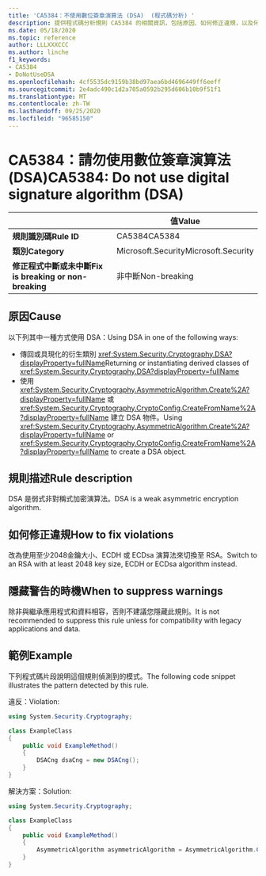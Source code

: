 ```yaml
---
title: 'CA5384：不使用數位簽章演算法 (DSA)  (程式碼分析) '
description: 提供程式碼分析規則 CA5384 的相關資訊，包括原因、如何修正違規，以及何時將其隱藏。
ms.date: 05/18/2020
ms.topic: reference
author: LLLXXXCCC
ms.author: linche
f1_keywords:
- CA5384
- DoNotUseDSA
ms.openlocfilehash: 4cf5535dc9159b38bd97aea6bd4696449ff6eeff
ms.sourcegitcommit: 2e4adc490c1d2a705a0592b295d606b10b9f51f1
ms.translationtype: MT
ms.contentlocale: zh-TW
ms.lasthandoff: 09/25/2020
ms.locfileid: "96585150"
---
```

# <a name="ca5384-do-not-use-digital-signature-algorithm-dsa"></a><span data-ttu-id="e1cff-103">CA5384：請勿使用數位簽章演算法 (DSA)</span><span class="sxs-lookup"><span data-stu-id="e1cff-103">CA5384: Do not use digital signature algorithm (DSA)</span></span>

| | <span data-ttu-id="e1cff-104">值</span><span class="sxs-lookup"><span data-stu-id="e1cff-104">Value</span></span> |
|-|-|
| <span data-ttu-id="e1cff-105">**規則識別碼**</span><span class="sxs-lookup"><span data-stu-id="e1cff-105">**Rule ID**</span></span> |<span data-ttu-id="e1cff-106">CA5384</span><span class="sxs-lookup"><span data-stu-id="e1cff-106">CA5384</span></span>|
| <span data-ttu-id="e1cff-107">**類別**</span><span class="sxs-lookup"><span data-stu-id="e1cff-107">**Category**</span></span> |<span data-ttu-id="e1cff-108">Microsoft.Security</span><span class="sxs-lookup"><span data-stu-id="e1cff-108">Microsoft.Security</span></span>|
| <span data-ttu-id="e1cff-109">**修正程式中斷或未中斷**</span><span class="sxs-lookup"><span data-stu-id="e1cff-109">**Fix is breaking or non-breaking**</span></span> |<span data-ttu-id="e1cff-110">非中斷</span><span class="sxs-lookup"><span data-stu-id="e1cff-110">Non-breaking</span></span>|

## <a name="cause"></a><span data-ttu-id="e1cff-111">原因</span><span class="sxs-lookup"><span data-stu-id="e1cff-111">Cause</span></span>

<span data-ttu-id="e1cff-112">以下列其中一種方式使用 DSA：</span><span class="sxs-lookup"><span data-stu-id="e1cff-112">Using DSA in one of the following ways:</span></span>

- <span data-ttu-id="e1cff-113">傳回或具現化的衍生類別 <xref:System.Security.Cryptography.DSA?displayProperty=fullName></span><span class="sxs-lookup"><span data-stu-id="e1cff-113">Returning or instantiating derived classes of <xref:System.Security.Cryptography.DSA?displayProperty=fullName></span></span>
- <span data-ttu-id="e1cff-114">使用 <xref:System.Security.Cryptography.AsymmetricAlgorithm.Create%2A?displayProperty=fullName> 或 <xref:System.Security.Cryptography.CryptoConfig.CreateFromName%2A?displayProperty=fullName> 建立 DSA 物件。</span><span class="sxs-lookup"><span data-stu-id="e1cff-114">Using <xref:System.Security.Cryptography.AsymmetricAlgorithm.Create%2A?displayProperty=fullName> or <xref:System.Security.Cryptography.CryptoConfig.CreateFromName%2A?displayProperty=fullName> to create a DSA object.</span></span>

## <a name="rule-description"></a><span data-ttu-id="e1cff-115">規則描述</span><span class="sxs-lookup"><span data-stu-id="e1cff-115">Rule description</span></span>

<span data-ttu-id="e1cff-116">DSA 是弱式非對稱式加密演算法。</span><span class="sxs-lookup"><span data-stu-id="e1cff-116">DSA is a weak asymmetric encryption algorithm.</span></span>

## <a name="how-to-fix-violations"></a><span data-ttu-id="e1cff-117">如何修正違規</span><span class="sxs-lookup"><span data-stu-id="e1cff-117">How to fix violations</span></span>

<span data-ttu-id="e1cff-118">改為使用至少2048金鑰大小、ECDH 或 ECDsa 演算法來切換至 RSA。</span><span class="sxs-lookup"><span data-stu-id="e1cff-118">Switch to an RSA with at least 2048 key size, ECDH or ECDsa algorithm instead.</span></span>

## <a name="when-to-suppress-warnings"></a><span data-ttu-id="e1cff-119">隱藏警告的時機</span><span class="sxs-lookup"><span data-stu-id="e1cff-119">When to suppress warnings</span></span>

<span data-ttu-id="e1cff-120">除非與繼承應用程式和資料相容，否則不建議您隱藏此規則。</span><span class="sxs-lookup"><span data-stu-id="e1cff-120">It is not recommended to suppress this rule unless for compatibility with legacy applications and data.</span></span>

## <a name="example"></a><span data-ttu-id="e1cff-121">範例</span><span class="sxs-lookup"><span data-stu-id="e1cff-121">Example</span></span>

<span data-ttu-id="e1cff-122">下列程式碼片段說明這個規則偵測到的模式。</span><span class="sxs-lookup"><span data-stu-id="e1cff-122">The following code snippet illustrates the pattern detected by this rule.</span></span>

<span data-ttu-id="e1cff-123">違反：</span><span class="sxs-lookup"><span data-stu-id="e1cff-123">Violation:</span></span>

```csharp
using System.Security.Cryptography;

class ExampleClass
{
    public void ExampleMethod()
    {
        DSACng dsaCng = new DSACng();
    }
}
```

<span data-ttu-id="e1cff-124">解決方案：</span><span class="sxs-lookup"><span data-stu-id="e1cff-124">Solution:</span></span>

```csharp
using System.Security.Cryptography;

class ExampleClass
{
    public void ExampleMethod()
    {
        AsymmetricAlgorithm asymmetricAlgorithm = AsymmetricAlgorithm.Create("ECDsa");
    }
}
```
